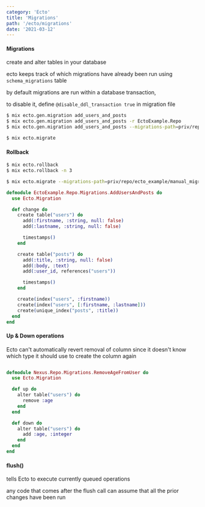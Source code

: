 ```yaml
---
category: 'Ecto'
title: 'Migrations'
path: '/ecto/migrations'
date: '2021-03-12'
---
```


#### Migrations

create and alter tables in your database

ecto keeps track of which migrations have already been run using `schema_migrations` table

by default migrations are run within a database transaction,

to disable it, define `@disable_ddl_transaction true` in migration file

```bash
$ mix ecto.gen.migration add_users_and_posts
$ mix ecto.gen.migration add_users_and_posts -r EctoExample.Repo
$ mix ecto.gen.migration add_users_and_posts --migrations-path=priv/repo/manual_migrations
```

```bash
$ mix ecto.migrate
```

#### Rollback

```bash
$ mix ecto.rollback
$ mix ecto.rollback -n 3
```

```bash
$ mix ecto.migrate --migrations-path=priv/repo/ecto_example/manual_migrations
```

```elixir
defmodule EctoExample.Repo.Migrations.AddUsersAndPosts do
  use Ecto.Migration

  def change do
    create table("users") do
      add(:firstname, :string, null: false)
      add(:lastname, :string, null: false)

      timestamps()
    end

    create table("posts") do
      add(:title, :string, null: false)
      add(:body, :text)
      add(:user_id, references("users"))

      timestamps()
    end

    create(index("users", :firstname))
    create(index("users", [:firstname, :lastname]))
    create(unique_index("posts", :title))
  end
end
```

#### Up & Down operations

Ecto can't automatically revert removal of column since it doesn't know which type it should use to create the column again

```elixir

defmodule Nexus.Repo.Migrations.RemoveAgeFromUser do
  use Ecto.Migration

  def up do
    alter table("users") do
      remove :age
    end
  end

  def down do
    alter table("users") do
      add :age, :integer
    end
  end
end

```

#### flush()

tells Ecto to execute currently queued operations

any code that comes after the flush call can assume that all the prior changes have been run
